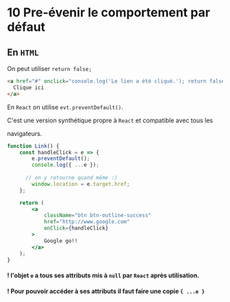 # 10 Pre-évenir le comportement par défaut

## En `HTML`

On peut utiliser `return false;`

```html
<a href="#" onclick="console.log('Le lien a été cliqué.'); return false">
  Clique ici
</a>
```

En `React` on utilise `evt.preventDefault()`.

C'est une version synthétique propre à `React` et compatible avec tous les 

navigateurs.

```jsx
function Link() {
    const handleClick = e => {
        e.preventDefault();
        console.log({ ...e });
      
      // on y retourne quand même :)
        window.location = e.target.href;
    };

    return (
        <a
            className="btn btn-outline-success"
            href="http://www.google.com"
            onClick={handleClick}
        >
            Google go!!
        </a>
    );
}
```

#### ! l'objet `e` a tous ses attributs mis à `null` par `React` après utilisation.

#### ! Pour pouvoir accéder à ses attributs il faut faire une copie `{ ...e }`